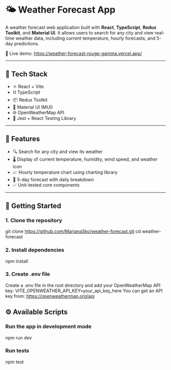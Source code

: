 # 🌤️ Weather Forecast App

A weather forecast web application built with **React**, **TypeScript**, **Redux Toolkit**, and **Material UI**. It allows users to search for any city and view real-time weather data, including current temperature, hourly forecasts, and 5-day predictions.

🔗 Live demo: https://weather-forecast-rouge-gamma.vercel.app/

---

## 🔧 Tech Stack

- ⚛️ React + Vite
- ⛓️ TypeScript
- 📦 Redux Toolkit
- 🎨 Material UI (MUI)
- 🌐 OpenWeatherMap API
- 🧪 Jest + React Testing Library

---

## 📸 Features

- 🔍 Search for any city and view its weather
- 🌡️ Display of current temperature, humidity, wind speed, and weather icon
- 📈 Hourly temperature chart using charting library
- 📅 5-day forecast with daily breakdown
- ✅ Unit-tested core components

---

## 🚀 Getting Started

### 1. Clone the repository
git clone https://github.com/MarianaSko/weather-forecast.git
cd weather-forecast

### 2. Install dependencies
npm install

### 3. Create .env file
Create a .env file in the root directory and add your OpenWeatherMap API key:
VITE_OPENWEATHER_API_KEY=your_api_key_here
You can get an API key from: https://openweathermap.org/api

## ⚙️ Available Scripts

### Run the app in development mode
npm run dev

### Run tests
npm test


